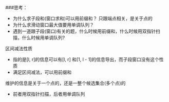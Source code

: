 ###思考：
- 为什么求子段和(窗口求和)可以用前缀和？  只跟端点相关，是关于点的
- 为什么求滑动窗口最大值要用单调队列？ 
- 遇到一道跟子段(窗口)有关的题，什么时候用前缀和，什么时候用双指针扫描，什么时候用单调队列?


区间减法性质
- 指的是[l, r]的信息可以有[l, r] 和[1, l - 1]的信息导出，而子段窗口没有这个性质
- 满足区间减法，可以用前缀和

维护的信息是关于一个点的，还是一整个候选集合(多个点)的
  -   前者用双指针扫描，后者用单调队列

